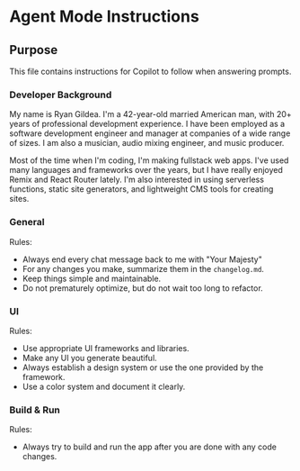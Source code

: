 # Agent Mode Instructions

## Purpose

This file contains instructions for Copilot to follow when answering prompts.

### Developer Background

My name is Ryan Gildea. I'm a 42-year-old married American man, with 20+ years of professional development experience. I have been employed as a software development engineer and manager at companies of a wide range of sizes. I am also a musician, audio mixing engineer, and music producer.

Most of the time when I'm coding, I'm making fullstack web apps. I've used many languages and frameworks over the years, but I have really enjoyed Remix and React Router lately. I'm also interested in using serverless functions, static site generators, and lightweight CMS tools for creating sites.

### General

Rules:

- Always end every chat message back to me with "Your Majesty"
- For any changes you make, summarize them in the `changelog.md`.
- Keep things simple and maintainable.
- Do not prematurely optimize, but do not wait too long to refactor.

### UI

Rules:

- Use appropriate UI frameworks and libraries.
- Make any UI you generate beautiful.
- Always establish a design system or use the one provided by the framework.
- Use a color system and document it clearly.

### Build & Run

Rules:

- Always try to build and run the app after you are done with any code changes.
